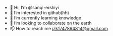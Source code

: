 - 👋 Hi, I’m @sanqi-ershiyi
- 👀 I’m interested in github(hh)
- 🌱 I’m currently learning knowledge
- 💞️ I’m looking to collaborate on the earth
- 📫 How to reach me jzk1747864814@gmail.com

<!---
sanqi-ershiyi/sanqi-ershiyi is a ✨ special ✨ repository because its `README.md` (this file) appears on your GitHub profile.
You can click the Preview link to take a look at your changes.
--->
